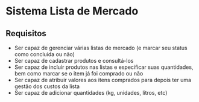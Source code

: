 
# Sistema Lista de Mercado

## Requisitos
 - Ser capaz de gerenciar várias listas de mercado (e marcar seu status como concluída ou não)
 - Ser capaz de cadastrar produtos e consultá-los
 - Ser capaz de incluir produtos nas listas e especificar suas quantidades, bem como marcar se o item já foi comprado ou não
 - Ser capaz de atribuir valores aos itens comprados para depois ter uma gestão dos custos da lista
- Ser capaz de adicionar quantidades (kg, unidades, litros, etc)
